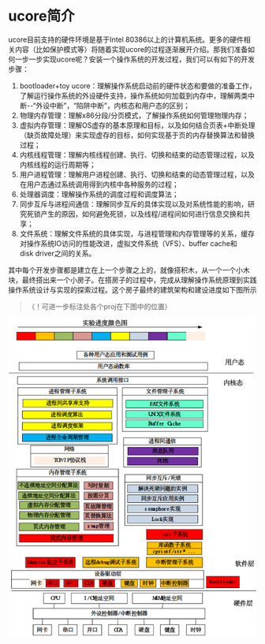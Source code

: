 # ucore简介

ucore目前支持的硬件环境是基于Intel 80386以上的计算机系统。更多的硬件相关内容（比如保护模式等）将随着实现ucore的过程逐渐展开介绍。那我们准备如何一步一步实现ucore呢？安装一个操作系统的开发过程，我们可以有如下的开发步骤：

 1. bootloader+toy ucore：理解操作系统启动前的硬件状态和要做的准备工作，了解运行操作系统的外设硬件支持，操作系统如何加载到内存中，理解两类中断--“外设中断”，“陷阱中断”，内核态和用户态的区别；
 2. 物理内存管理：理解x86分段/分页模式，了解操作系统如何管理物理内存；
 3. 虚拟内存管理：理解OS虚存的基本原理和目标，以及如何结合页表+中断处理（缺页故障处理）来实现虚存的目标，如何实现基于页的内存替换算法和替换过程；
 4. 内核线程管理：理解内核线程创建、执行、切换和结束的动态管理过程，以及内核线程的运行周期等；
 5. 用户进程管理：理解用户进程创建、执行、切换和结束的动态管理过程，以及在用户态通过系统调用得到内核中各种服务的过程；
 6. 处理器调度：理解操作系统的调度过程和调度算法；
 7. 同步互斥与进程间通信：理解同步互斥的具体实现以及对系统性能的影响，研究死锁产生的原因，如何避免死锁，以及线程/进程间如何进行信息交换和共享；
 8. 文件系统：理解文件系统的具体实现，与进程管理和内存管理等的关系，缓存对操作系统IO访问的性能改进，虚拟文件系统（VFS）、buffer cache和disk driver之间的关系。

其中每个开发步骤都是建立在上一个步骤之上的，就像搭积木，从一个一个小木块，最终搭出来一个小房子。在搭房子的过程中，完成从理解操作系统原理到实践操作系统设计与实现的探索过程。这个房子最终的建筑架构和建设进度如下图所示
>  （！可进一步标注处各个proj在下图中的位置）

![ucore操作系统架构](figures/ucore_arch.png)
